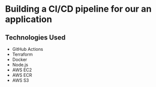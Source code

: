 
<h1>Building a CI/CD pipeline for our an application</h1>

<h2>Technologies Used</h1>
<ul>
  <li>GitHub Actions</li>
  <li>Terraform</li>
  <li>Docker</li>
  <li>Node.js</li>
  <li>AWS EC2</li>
  <li>AWS ECR</li>
  <li>AWS S3</li>
</ul>
